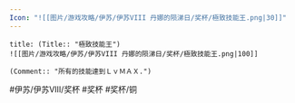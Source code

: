 ```yaml
---
Icon: "![[图片/游戏攻略/伊苏/伊苏VIII 丹娜的陨涕日/奖杯/極致技能王.png|30]]"
---
```

```ad-common-bronze-trophy
title: (Title:: "極致技能王")
![[图片/游戏攻略/伊苏/伊苏VIII 丹娜的陨涕日/奖杯/極致技能王.png|100]]

(Comment:: "所有的技能達到ＬｖＭＡＸ.")
```

#伊苏/伊苏VIII/奖杯 #奖杯 #奖杯/铜
